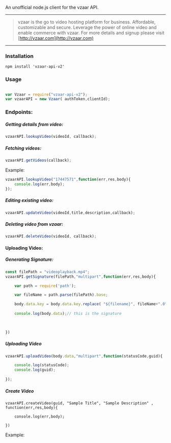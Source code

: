 An unofficial node.js client for the vzaar API.

---

>vzaar is the go to video hosting platform for business. Affordable, customizable and secure. Leverage the power of online video and enable commerce with vzaar. For more details and signup please visit [http://vzaar.com](http://vzaar.com)

----

### Installation

    npm install 'vzaar-api-v2'


### Usage

```javascript

var Vzaar = require("vzaar-api-v2");
var vzaarAPI = new Vzaar( authToken,clientId);

```


### Endpoints:


##### Getting details from video:
```javascript
vzaarAPI.lookupVideo(videoId, callback);
```

##### Fetching videos:
```javascript
vzaarAPI.getVideos(callback);
```

Example:

```javascript
vzaarAPI.lookupVideo("17447571",function(err,res,body){
	console.log(err,body);
});
```


##### Editing existing video:
```javascript
vzaarAPI.updateVideo(videoId,title,description,callback);
```



##### Deleting video from vzaar:
```javascript
vzaarAPI.deleteVideo(videoId, callback);
```

#### Uploading Video:
##### Generating Signature:

```javascript
const filePath = "videoplayback.mp4";
vzaarAPI.getSignature(filePath,"multipart",function(err,res,body){

	var path = require('path');

	var fileName = path.parse(filePath).base;

	body.data.key = body.data.key.replace( "${filename}", fileName+".0" );
	
	console.log(body.data);// this is the signature	
	
	

})
```
##### Uploading Video

```javascript
vzaarAPI.uploadVideo(body.data,"multipart",function(statusCode,guid){

	console.log(statusCode);
	console.log(guid);
		
});
```

##### Create Video
```javscript
vzaarAPI.createVideo(guid, "Sample Title", "Sample Description" , function(err,res,body){
				
	console.log(err,body);
			
})
```
Example:

